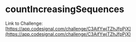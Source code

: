 # countIncreasingSequences

Link to Challenge: [https://app.codesignal.com/challenge/C3AifYwjTZhJfpPjX](https://app.codesignal.com/challenge/C3AifYwjTZhJfpPjX)